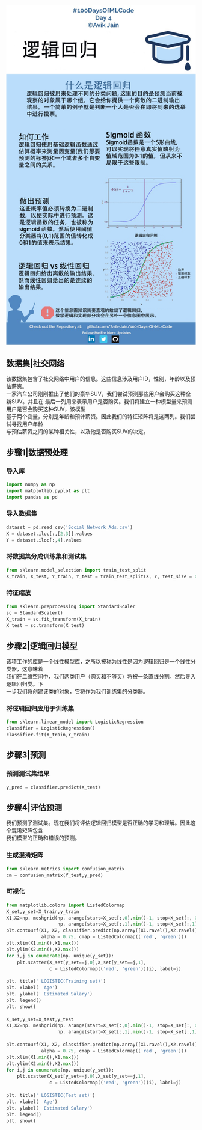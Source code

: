 ![Day_6](https://github.com/heytan/100-Days-Of-ML-Code/blob/master/Info-graphs/Day%204.jpg)
## 数据集|社交网络  
该数据集包含了社交网络中用户的信息。这些信息涉及用户ID，性别，年龄以及预估薪资。  
一家汽车公司刚刚推出了他们的豪华SUV，我们尝试预测那些用户会购买这种全新SUV。并且在  最后一列用来表示用户是否购买。我们将建立一种模型量来预测用户是否会购买这种SUV，该模型  
基于两个变量，分别是年龄和预计薪资。因此我们的特征矩阵将是这两列。我们尝试寻找用户年龄  
与预估薪资之间的某种相关性，以及他是否购买SUV的决定。  
## 步骤1|数据预处理  
### 导入库
```python
import numpy as np 
import matplotlib.pyplot as plt 
import pandas as pd 
```
### 导入数据集  
```python
dataset = pd.read_csv('Social_Network_Ads.csv')
X = dataset.iloc[:,[2,3]].values
Y = dataset.iloc[:,4].values
```
### 将数据集分成训练集和测试集  
```python
from sklearn.model_selection import train_test_split
X_train, X_test, Y_train, Y_test = train_test_split(X, Y, test_size = 0.25, random_state = 0)
```
### 特征缩放  
```python
from sklearn.preprocessing import StandardScaler
sc = StandardScaler()
X_train = sc.fit_transform(X_train)
X_test = sc.transform(X_test)
```
## 步骤2|逻辑回归模型  
该项工作的库是一个线性模型库，之所以被称为线性是因为逻辑回归是一个线性分类器，这意味着  
我们在二维空间中，我们两类用户（购买和不够买）将被一条直线分割。然后导入逻辑回归类。下  
一步我们将创建该类的对象，它将作为我们训练集的分类器。  
### 将逻辑回归应用于训练集  
```python
from sklearn.linear_model import LogisticRegression
classifier = LogisticRegression()
classifier.fit(X_train,Y_train)
```
## 步骤3|预测  
### 预测测试集结果  
```python
y_pred = classifier.predict(X_test)
```
## 步骤4|评估预测  
我们预测了测试集。现在我们将评估逻辑回归模型是否正确的学习和理解。因此这个混淆矩阵包含  
我们模型的正确和错误的预测。  
### 生成混淆矩阵  
```python
from sklearn.metrics import confusion_matrix 
cm = confusion_matrix(Y_test,y_pred)
```
### 可视化  
```python
from matplotlib.colors import ListedColormap
X_set,y_set=X_train,y_train
X1,X2=np. meshgrid(np. arange(start=X_set[:,0].min()-1, stop=X_set[:, 0].max()+1, step=0.01),
                   np. arange(start=X_set[:,1].min()-1, stop=X_set[:,1].max()+1, step=0.01))
plt.contourf(X1, X2, classifier.predict(np.array([X1.ravel(),X2.ravel()]).T).reshape(X1.shape),
             alpha = 0.75, cmap = ListedColormap(('red', 'green')))
plt.xlim(X1.min(),X1.max())
plt.ylim(X2.min(),X2.max())
for i,j in enumerate(np. unique(y_set)):
    plt.scatter(X_set[y_set==j,0],X_set[y_set==j,1],
                c = ListedColormap(('red', 'green'))(i), label=j)

plt. title(' LOGISTIC(Training set)')
plt. xlabel(' Age')
plt. ylabel(' Estimated Salary')
plt. legend()
plt. show()

X_set,y_set=X_test,y_test
X1,X2=np. meshgrid(np. arange(start=X_set[:,0].min()-1, stop=X_set[:, 0].max()+1, step=0.01),
                   np. arange(start=X_set[:,1].min()-1, stop=X_set[:,1].max()+1, step=0.01))

plt.contourf(X1, X2, classifier.predict(np.array([X1.ravel(),X2.ravel()]).T).reshape(X1.shape),
             alpha = 0.75, cmap = ListedColormap(('red', 'green')))
plt.xlim(X1.min(),X1.max())
plt.ylim(X2.min(),X2.max())
for i,j in enumerate(np. unique(y_set)):
    plt.scatter(X_set[y_set==j,0],X_set[y_set==j,1],
                c = ListedColormap(('red', 'green'))(i), label=j)

plt. title(' LOGISTIC(Test set)')
plt. xlabel(' Age')
plt. ylabel(' Estimated Salary')
plt. legend()
plt. show()
```
